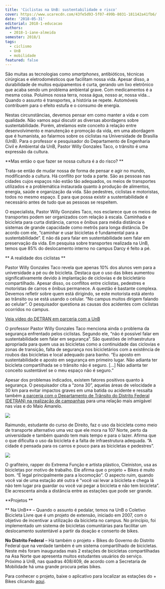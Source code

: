 ```yaml
---
title: 'Ciclistas na UnB: sustentabilidade e risco'
cover: https://www.ucarecdn.com/43fe5d93-5f07-499b-8031-181142a41fb6/
date: '2018-05-31'
editorial: 2018-1-educacao
authors:
  - 2018-1-iane-almeida
semester: 2018/1
tags:
  - ciclismo
  - UnB
  - mobilidade
featured: false
---
```



São muitas as tecnologias como _smartphones_, antibióticos, técnicas cirúrgicas e eletrodomésticos que facilitam nossa vida. Apesar disso, a durabilidade de muitos equipamentos é curta, gerando um lixo eletrônico que acaba sendo um problema ambiental grave. Com medicamentos é a mesma coisa. Poluímos nossa terra, nossa água, nosso ar, nossa vida… Quando o assunto é transportes, a história se repete. Automóveis contribuem para o efeito estufa e o consumo de energia.



Nestas circunstâncias, devemos pensar em como manter a vida e com qualidade. Não vamos aqui discutir as diversas abordagens sobre sustentabilidade. Porém, atrelamos este conceito à relação entre desenvolvimento e manutenção e promoção da vida, em uma abordagem que é humanista, ao falarmos sobre os ciclistas na Universidade de Brasília (UnB). Para o professor e pesquisador do Departamento de Engenharia Civil e Ambiental da UnB, Pastor Willy Gonzales Taco, o trânsito é uma expressão da cultura.



**Mas então o que fazer se nossa cultura é a do risco?
**

Trata-se então de mudar nossa de forma de pensar e agir no mundo, modificando a cultura. Há conflito por toda a parte. São as pessoas nas cidades cujos espaços não estão tão adequados, os meios de transportes utilizados e a problemática instaurada quanto à produção de alimentos, energia, saúde e organização da vida. São pedestres, ciclistas e motoristas, todos no mesmo espaço. E para que possa existir a sustentabilidade é necessário antes de tudo que as pessoas se respeitem.



O especialista, Pastor Willy Gonzales Taco, nos esclarece que os meios de transportes podem ser organizados com relação à escala. Caminhada e bicicleta para curta distância, carros e ônibus para média distância e sistemas de grande capacidade como metrôs para longa distância. De acordo com ele, “caminhar e usar bicicletas é fundamental para a sustentabilidade”. E não dá para falar em sustentabilidade sem falar em preservação da vida. Em pesquisa sobre transportes realizada na UnB, temos que 85% do deslocamento interno no campus Darcy é feito a pé.



** A realidade dos ciclistas
**

Pastor Willy Gonzales Taco revela que apenas 10% dos alunos vem para a universidade a pé ou de bicicleta. Destaca que o uso das bikes aumentou significativamente devido à implantação de ciclovias e de bicicletário compartilhado. Apesar disso, os conflitos entre ciclistas, pedestres e motoristas de carros e ônibus permanece. A questão é bastante complexa. Devemos refletir sobre quem está dirigindo, se este motorista está atento ao trânsito ou se está usando o celular. “No campus muitos dirigem falando ao celular”. O pesquisador questiona as causas dos acidentes com ciclistas ocorridos no campus.



[Veja vídeo do DETRAN em parceria com a UnB
](https://www.facebook.com/oficialUnB/videos/vb.187578724620204/1827417000636360/?type=2&theater)



O professor Pastor Willy Gonzales Taco menciona ainda o problema da segurança enfrentado pelos ciclistas. Segundo ele, “não é possível falar em sustentabilidade sem falar em segurança”. São questões de infraestrutura apropriada para quem usa as bicicletas como a continuidade das ciclovias e zonas de transição, falta de segurança nos bicicletários com a existência de roubos das bicicletas e local adequado para banho. “Eu aposto em sustentabilidade e aposto em segurança em primeiro lugar. Não adianta ter bicicleta compartilhada se o trânsito não é seguro. \[…] Não adianta ter conceito sustentável se o meu espaço não é seguro.”



Apesar dos problemas indicados, existem fatores positivos quanto à segurança. O pesquisador cita a “zona 30”, aquelas áreas de velocidade a 30 km para evitar impactos graves em uma batida ou acidente e ressalta também [a parceria com o Departamento de Trânsito do Distrito Federal (DETRAN) na realização de campanhas](https://www.maioamarelo.com/o-movimento/) para uma relação mais amigável nas vias e do Maio Amarelo.

![](https://www.ucarecdn.com/5302950c-914b-4bcc-98a1-24eb9905f843/)

Raimundo, estudante do curso de Direito, faz o uso da bicicleta como meio de transporte alternativo uma vez que ele mora na 107 Norte, perto da universidade e também quando tem mais tempo e para o lazer. Afirma que o que dificulta o uso da bicicleta é a falta de infraestrutura adequada. “A cidade é pensada para os carros e pouco para as bicicletas e pedestres”.



![](https://www.ucarecdn.com/e382654c-beab-446d-8557-1f7d79f10a96/)

O grafiteiro, rapper do Extrema Função e artista plástico, Cleiniston, usa as bicicletas por motivo de trabalho. Ele afirma que o projeto + Bikes é muito bom. “É legal principalmente para a locomoção”. O aspecto ruim, quando você vai de uma estação até outra é “você vai levar a bicicleta e chega lá não tem lugar pra guardar ou você vai pegar a bicicleta e não tem bicicleta”. Ele acrescenta ainda a distância entre as estações que pode ser grande.





**Projetos
**

**
Na UnB** – Quando o assunto é pedalar, temos na UnB o Coletivo Bicicleta Livre que é um projeto de extensão, iniciado em 2007, com o objetivo de incentivar a utilização da bicicleta no campus. No princípio, foi implementado um sistema de bicicletas comunitárias para facilitar um deslocamento sustentável a partir da doação e conserto de bikes.

**No Distrito Federal** – Há também o projeto + Bikes do Governo do Distrito Federal que na verdade também é um sistema compartilhado de bicicletas. Neste mês foram inauguradas mais 2 estações de bicicletas compartilhadas na Asa Norte que apresenta muitos estudantes usuários do serviço. Próximo à UnB, nas quadras 408/409, de acordo com a Secretaria de Mobilidade há uma grande procura pelas bikes.



Para conhecer o projeto, baixe o aplicativo para localizar as estações do + Bikes clicando [aqui](http://www.maisbikecompartilhada.com.br/home.aspx).
